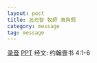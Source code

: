```yaml
---
layout: post
title: 呂允智 牧師 真與假
category: message
tag: message
---
```


[录音](https://drive.google.com/open?id=1UwFDp9x6j7xY-8Fa1uyiACbOhuAPePKG) [PPT](https://drive.google.com/open?id=1A19ztFiRYBm9EojLzYpxpmFOlphY018z) 经文: 约翰壹书 4:1-6
